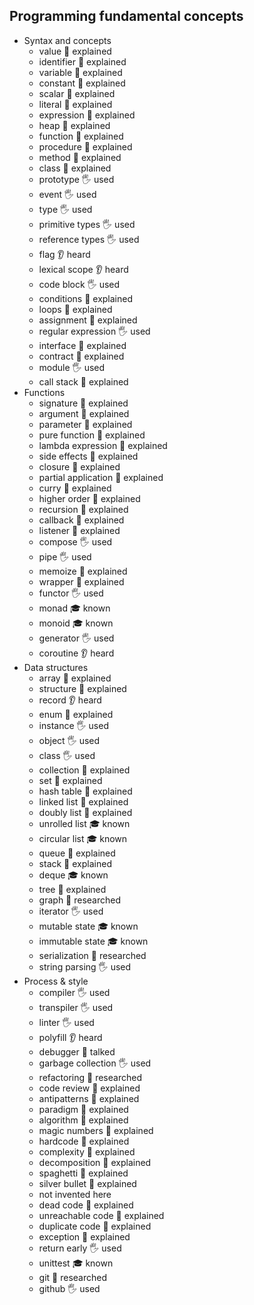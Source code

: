 ## Programming fundamental concepts

- Syntax and concepts
  - value 🙋 explained
  - identifier 🙋 explained
  - variable 🙋 explained
  - constant 🙋 explained
  - scalar 🙋 explained
  - literal 🙋 explained
  - expression 🙋 explained
  - heap 🙋 explained
  - function 🙋 explained
  - procedure 🙋 explained
  - method 🙋 explained
  - class 🙋 explained
  - prototype 🖐️ used
  - event 🖐️ used
  - type 🖐️ used
  - primitive types 🖐️ used
  - reference types 🖐️ used
  - flag 👂 heard
  - lexical scope 👂 heard
  - code block 🖐️ used
  - conditions 🙋 explained
  - loops 🙋 explained
  - assignment 🙋 explained
  - regular expression 🖐️ used
  - interface 🙋 explained
  - contract 🙋 explained
  - module 🖐️ used
  - call stack 🙋 explained
- Functions
  - signature 🙋 explained
  - argument 🙋 explained
  - parameter 🙋 explained
  - pure function 🙋 explained 
  - lambda expression 🙋 explained
  - side effects 🙋 explained
  - closure 🙋 explained
  - partial application 🙋 explained
  - curry 🙋 explained
  - higher order 🙋 explained
  - recursion 🙋 explained
  - callback 🙋 explained
  - listener 🙋 explained
  - compose 🖐️ used
  - pipe 🖐️ used
  - memoize 🙋 explained
  - wrapper 🙋 explained
  - functor 🖐️ used 
  - monad 🎓 known
  - monoid 🎓 known
  - generator 🖐️ used 
  - coroutine 👂 heard
- Data structures
  - array 🙋 explained
  - structure 🙋 explained 
  - record 👂 heard
  - enum 🙋 explained 
  - instance 🖐️ used 
  - object 🖐️ used 
  - class 🖐️ used 
  - collection 🙋 explained 
  - set 🙋 explained 
  - hash table 🙋 explained  
  - linked list 🙋 explained 
  - doubly list 🙋 explained 
  - unrolled list 🎓 known 
  - circular list 🎓 known 
  - queue 🙋 explained 
  - stack 🙋 explained  
  - deque 🎓 known 
  - tree 🙋 explained 
  - graph 🔬 researched
  - iterator 🖐️ used 
  - mutable state 🎓 known
  - immutable state 🎓 known
  - serialization 🔬 researched 
  - string parsing 🖐️ used 
- Process & style
  - compiler 🖐️ used 
  - transpiler 🖐️ used 
  - linter 🖐️ used 
  - polyfill 👂 heard 
  - debugger 📢 talked
  - garbage collection 🖐️ used 
  - refactoring 🔬 researched
  - code review 🙋 explained
  - antipatterns 🙋 explained
  - paradigm 🙋 explained
  - algorithm 🙋 explained
  - magic numbers 🙋 explained
  - hardcode 🙋 explained
  - complexity 🙋 explained
  - decomposition 🙋 explained
  - spaghetti 🙋 explained
  - silver bullet 🙋 explained
  - not invented here
  - dead code 🙋 explained
  - unreachable code 🙋 explained
  - duplicate code 🙋 explained
  - exception 🙋 explained
  - return early 🖐️ used
  - unittest 🎓 known
  - git 🔬 researched 
  - github 🖐️ used 
